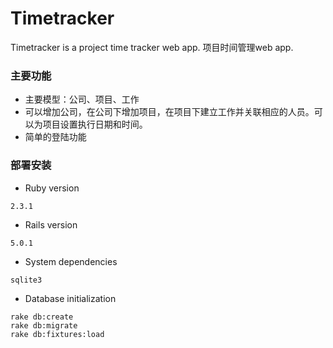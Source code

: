 # Timetracker
Timetracker is a project time tracker web app.
项目时间管理web app.

### 主要功能
- 主要模型：公司、项目、工作
- 可以增加公司，在公司下增加项目，在项目下建立工作并关联相应的人员。可以为项目设置执行日期和时间。
- 简单的登陆功能

### 部署安装

- Ruby version
```
2.3.1
```
- Rails version
```
5.0.1
```

- System dependencies
```
sqlite3 
```

- Database initialization
```
rake db:create
rake db:migrate
rake db:fixtures:load
```






